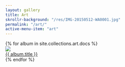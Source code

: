 ```yaml
---
layout: gallery
title: Art
skrollr-background: "/res/IMG-20150512-WA0001.jpg"
permalink: "/art/"
active-menu-item: "art"
---
```

<div class="row">
    {% for album in site.collections.art.docs %}
    <div class="col-xs-12 col-md-4">
        <div class="thumbnail">
            <a href="{{ album.url }}">
                <img src="{{ album.thumbnail }}">
                <div class="caption">{{ album.title }}</div>
            </a>
        </div>
    </div>
    {% endfor %}
</div>